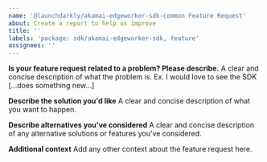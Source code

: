 ```yaml
---
name: '@launchdarkly/akamai-edgeworker-sdk-common Feature Request'
about: Create a report to help us improve
title: ''
labels: 'package: sdk/akamai-edgeworker-sdk, feature'
assignees: ''
---
```


**Is your feature request related to a problem? Please describe.**
A clear and concise description of what the problem is. Ex. I would love to see the SDK [...does something new...]

**Describe the solution you'd like**
A clear and concise description of what you want to happen.

**Describe alternatives you've considered**
A clear and concise description of any alternative solutions or features you've considered.

**Additional context**
Add any other context about the feature request here.
